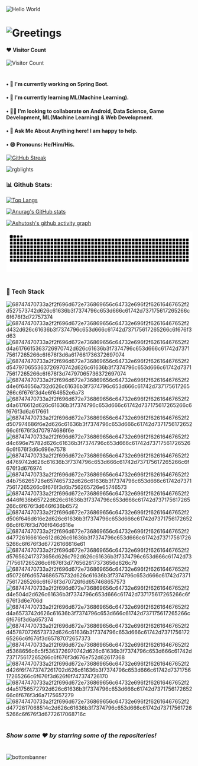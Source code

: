 ![Hello World](https://user-images.githubusercontent.com/78291316/222873732-7d3d4619-87d1-4be1-bea3-0af78c39948c.gif)
# ![Greetings](https://user-images.githubusercontent.com/78291316/222813359-7023f917-d906-43b9-85ea-c27de5d44da9.gif)
#### ❤️ Visitor Count
![Visitor Count](https://profile-counter.glitch.me/{anshumanbahekar}/count.svg)
#
 #### • 🔭 I'm currently working on Spring Boot.
 #### • 🌱 I'm currently learning ML(Machine Learning).
 #### • 👯‍♂️ I'm looking to collaborate on Android, Data Science, Game Development, ML(Machine Learning) & Web Development.
 #### • 💬 Ask Me About Anything here! I am happy to help.
 #### • 😄 Pronouns: He/Him/His.

[![GitHub Streak](https://streak-stats.demolab.com/?user=anshumanbahekar)](https://git.io/streak-stats)

![rgblights](https://cdn.discordapp.com/attachments/870649335451361320/870944688545366057/Narrow_rgb_loading.gif)

### 📊 Github Stats:

[![Top Langs](https://github-readme-stats.vercel.app/api/top-langs/?username=anshumanbahekar&layout=compact)](https://github.com/anuraghazra/github-readme-stats)

[![Anurag's GitHub stats](https://github-readme-stats.vercel.app/api?username=anshumanbahekar)](https://github.com/anuraghazra/github-readme-stats)

[![Ashutosh's github activity graph](https://github-readme-activity-graph.cyclic.app/graph?username=anshumanbahekar&theme=react-dark)](https://github.com/ashutosh00710/github-readme-activity-graph)

![contributionbar](https://github.com/JayantGoel001/JayantGoel001/blob/master/github-contribution-grid-snake.svg)

#
### 🔨 Tech Stack
![68747470733a2f2f696d672e736869656c64732e696f2f62616467652f2d527573742d626c61636b3f7374796c653d666c61742d737175617265266c6f676f3d72757374](https://user-images.githubusercontent.com/78291316/222792125-df8672a1-a781-4893-92a2-1f5ad8152d2e.svg)
![68747470733a2f2f696d672e736869656c64732e696f2f62616467652f2d432d626c61636b3f7374796c653d666c61742d737175617265266c6f676f3d63](https://user-images.githubusercontent.com/78291316/222792141-0075a9f1-60ef-4759-bff9-4ef684dfe0c6.svg)
![68747470733a2f2f696d672e736869656c64732e696f2f62616467652f2d4a6176615363726970742d626c61636b3f7374796c653d666c61742d737175617265266c6f676f3d6a617661736372697074](https://user-images.githubusercontent.com/78291316/222792146-66e6ee17-84ae-4fac-9487-f2d3667ff1b2.svg)
![68747470733a2f2f696d672e736869656c64732e696f2f62616467652f2d547970655363726970742d626c61636b3f7374796c653d666c61742d737175617265266c6f676f3d74797065736372697074](https://user-images.githubusercontent.com/78291316/222792151-777777bb-a0b4-4a85-b512-7de5b5a946e0.svg)
![68747470733a2f2f696d672e736869656c64732e696f2f62616467652f2d4e6f64656a732d626c61636b3f7374796c653d666c61742d737175617265266c6f676f3d4e6f64652e6a73](https://user-images.githubusercontent.com/78291316/222792243-59f272f7-7533-41be-a986-a48def803f18.svg)
![68747470733a2f2f696d672e736869656c64732e696f2f62616467652f2d4a6176612d626c61636b3f7374796c653d666c61742d737175617265266c6f676f3d6a617661](https://user-images.githubusercontent.com/78291316/222792438-9e594026-3a31-415b-aaf4-f67599d45fae.svg)
![68747470733a2f2f696d672e736869656c64732e696f2f62616467652f2d507974686f6e2d626c61636b3f7374796c653d666c61742d737175617265266c6f676f3d707974686f6e](https://user-images.githubusercontent.com/78291316/222792446-e373745d-0b32-4916-a670-f37e05f0cb8e.svg)
![68747470733a2f2f696d672e736869656c64732e696f2f62616467652f2d4c696e75782d626c61636b3f7374796c653d666c61742d737175617265266c6f676f3d6c696e7578](https://user-images.githubusercontent.com/78291316/222792460-f53233a0-78aa-4876-8c59-87d1b02c3038.svg)
![68747470733a2f2f696d672e736869656c64732e696f2f62616467652f2d4769742d626c61636b3f7374796c653d666c61742d737175617265266c6f676f3d676974](https://user-images.githubusercontent.com/78291316/222792476-b3b00462-f74a-463e-92fb-f478c138f72c.svg)
![68747470733a2f2f696d672e736869656c64732e696f2f62616467652f2d4b756265726e657465732d626c61636b3f7374796c653d666c61742d737175617265266c6f676f3d6b756265726e65746573](https://user-images.githubusercontent.com/78291316/222792548-62ec47aa-cd60-402e-b3ce-35636d47ec4c.svg)
![68747470733a2f2f696d672e736869656c64732e696f2f62616467652f2d446f636b65722d626c61636b3f7374796c653d666c61742d737175617265266c6f676f3d646f636b6572](https://user-images.githubusercontent.com/78291316/222792590-dc82a8f4-ae8b-4368-8929-c1a6f6caf30e.svg)
![68747470733a2f2f696d672e736869656c64732e696f2f62616467652f2d506f646d616e2d626c61636b3f7374796c653d666c61742d737175617265266c6f676f3d706f646d616e](https://user-images.githubusercontent.com/78291316/222792600-4cddb813-a8fb-43bb-be1c-723e5cb0f003.svg)
![68747470733a2f2f696d672e736869656c64732e696f2f62616467652f2d47726166616e612d626c61636b3f7374796c653d666c61742d737175617265266c6f676f3d67726166616e61](https://user-images.githubusercontent.com/78291316/222792613-6d1e640b-9faf-4908-86a1-f89ec9116b36.svg)
![68747470733a2f2f696d672e736869656c64732e696f2f62616467652f2d576562417373656d626c792d626c61636b3f7374796c653d666c61742d737175617265266c6f676f3d776562617373656d626c79](https://user-images.githubusercontent.com/78291316/222792640-717c0a75-33f6-408f-a6d3-cd35361e572f.svg)
![68747470733a2f2f696d672e736869656c64732e696f2f62616467652f2d50726f6d6574686575732d626c61636b3f7374796c653d666c61742d737175617265266c6f676f3d70726f6d657468657573](https://user-images.githubusercontent.com/78291316/222793755-617d387d-d745-4ae1-9f55-5365a0ea2a94.svg)
![68747470733a2f2f696d672e736869656c64732e696f2f62616467652f2d4e504d2d626c61636b3f7374796c653d666c61742d737175617265266c6f676f3d6e706d](https://user-images.githubusercontent.com/78291316/222793781-3759c0be-b9ca-407c-be41-27358ffd190b.svg)
![68747470733a2f2f696d672e736869656c64732e696f2f62616467652f2d4a6573742d626c61636b3f7374796c653d666c61742d737175617265266c6f676f3d6a657374](https://user-images.githubusercontent.com/78291316/222793890-f4590a03-44a5-4425-99b2-1787c6c9f1b0.svg)
![68747470733a2f2f696d672e736869656c64732e696f2f62616467652f2d457870726573732d626c61636b3f7374796c653d666c61742d737175617265266c6f676f3d65787072657373](https://user-images.githubusercontent.com/78291316/222793900-664ca653-e516-488c-b836-44f26dca789e.svg)
![68747470733a2f2f696d672e736869656c64732e696f2f62616467652f2d5368656c6c5f5363726970742d626c61636b3f7374796c653d666c61742d737175617265266c6f676f3d676e752d62617368](https://user-images.githubusercontent.com/78291316/222793917-a12e96f2-2b9f-49c6-9d9d-27cf9fcceaea.svg)
![68747470733a2f2f696d672e736869656c64732e696f2f62616467652f2d426f6f7473747261702d626c61636b3f7374796c653d666c61742d737175617265266c6f676f3d626f6f747374726170](https://user-images.githubusercontent.com/78291316/222793930-4d146fd5-b737-4048-bd7c-4ea79250247d.svg)
![68747470733a2f2f696d672e736869656c64732e696f2f62616467652f2d4a51756572792d626c61636b3f7374796c653d666c61742d737175617265266c6f676f3d6a7175657279](https://user-images.githubusercontent.com/78291316/222793951-b0258f8a-c8da-4d6c-a1ae-76d8b718fc2d.svg)
![68747470733a2f2f696d672e736869656c64732e696f2f62616467652f2d4772617068514c2d626c61636b3f7374796c653d666c61742d737175617265266c6f676f3d6772617068716c](https://user-images.githubusercontent.com/78291316/222793962-7eb2f7f7-fc90-43df-b110-0f128df21461.svg)

#
###
### *Show some ❤️ by starring some of the repositeries!*
#
![bottombanner](https://github.com/JayantGoel001/JayantGoel001/blob/master/WEBP/footer.webp)
